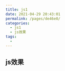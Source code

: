 ```yaml
---
title: js1
date: 2021-04-29 20:43:01
permalink: /pages/de46e0/
categories:
  - js1
  - js效果
tags:
  - 
---
```

## js效果